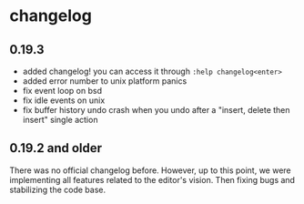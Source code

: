 # changelog

## 0.19.3
- added changelog! you can access it through `:help changelog<enter>`
- added error number to unix platform panics
- fix event loop on bsd
- fix idle events on unix
- fix buffer history undo crash when you undo after a "insert, delete then insert" single action

## 0.19.2 and older
There was no official changelog before.
However, up to this point, we were implementing all features related to the editor's vision.
Then fixing bugs and stabilizing the code base.
